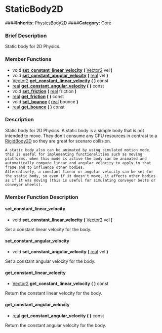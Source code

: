 #  StaticBody2D  
####**Inherits:** [PhysicsBody2D](class_physicsbody2d)
####**Category:** Core

###  Brief Description  
Static body for 2D Physics.

###  Member Functions 
  * void  **[set&#95;constant&#95;linear&#95;velocity](#set_constant_linear_velocity)**  **(** [Vector2](class_vector2) vel  **)**
  * void  **[set&#95;constant&#95;angular&#95;velocity](#set_constant_angular_velocity)**  **(** [real](class_real) vel  **)**
  * [Vector2](class_vector2)  **[get&#95;constant&#95;linear&#95;velocity](#get_constant_linear_velocity)**  **(** **)** const
  * [real](class_real)  **[get&#95;constant&#95;angular&#95;velocity](#get_constant_angular_velocity)**  **(** **)** const
  * void  **[set&#95;friction](#set_friction)**  **(** [real](class_real) friction  **)**
  * [real](class_real)  **[get&#95;friction](#get_friction)**  **(** **)** const
  * void  **[set&#95;bounce](#set_bounce)**  **(** [real](class_real) bounce  **)**
  * [real](class_real)  **[get&#95;bounce](#get_bounce)**  **(** **)** const

###  Description  
Static body for 2D Physics. A static body is a simple body that is not intended to move. They don't consume any CPU resources in contrast to a [RigidBody2D](class_rigidbody2d) so they are great for scenaro collision.

	A static body also can be animated by using simulated motion mode, this is useful for implementing functionalities such as moving platforms, when this mode is active the body can be animated and automatically compute linear and angular velocity to apply in that frame and to influence other bodies.
	Alternatively, a constant linear or angular velocity can be set for the static body, so even if it doesn't move, it affects other bodies as if it was moving (this is useful for simulating conveyor belts or conveyor wheels).

###  Member Function Description  

#### <a name="set_constant_linear_velocity">set_constant_linear_velocity</a>
  * void  **set&#95;constant&#95;linear&#95;velocity**  **(** [Vector2](class_vector2) vel  **)**

Set a constant linear velocity for the body.

#### <a name="set_constant_angular_velocity">set_constant_angular_velocity</a>
  * void  **set&#95;constant&#95;angular&#95;velocity**  **(** [real](class_real) vel  **)**

Set a constant angular velocity for the body.

#### <a name="get_constant_linear_velocity">get_constant_linear_velocity</a>
  * [Vector2](class_vector2)  **get&#95;constant&#95;linear&#95;velocity**  **(** **)** const

Return the constant linear velocity for the body.

#### <a name="get_constant_angular_velocity">get_constant_angular_velocity</a>
  * [real](class_real)  **get&#95;constant&#95;angular&#95;velocity**  **(** **)** const

Return the constant angular velocity for the body.
